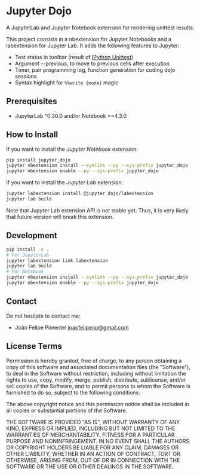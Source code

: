 # Jupyter Dojo

A JupyterLab and Jupyter Notebook extension for rendering unittest results.

This project consists in a nbextension for Jupyter Notebooks and a labextension for Jupyter Lab. It adds the following features to Jupyter:
* Test status in toolbar (result of [IPython Unittest](https://github.com/JoaoFelipe/ipython-unittest))
* Argument --previous, to move to previous cells after execution
* Timer, pair programming log, function generation for coding dojo sessions
* Syntax highlight for `%%write {mode}` magic

## Prerequisites

* JupyterLab ^0.30.0 and/or Notebook >=4.3.0

## How to Install

If you want to install the *Jupyter Notebook* extension:
```bash
pip install jupyter_dojo
jupyter nbextension install --symlink --py --sys-prefix jupyter_dojo
jupyter nbextension enable --py --sys-prefix jupyter_dojo
```

If you want to install the *Jupyter Lab* extension:
```bash
jupyter labextension install @jupyter_dojo/labextension
jupyter lab build
```

Note that Jupyter Lab extension API is not stable yet. Thus, it is very likely that future version will break this extension.

## Development

```bash
pip install -e .
# For JupyterLab
jupyter labextension link labextension
jupyter lab build
# For Notebook
jupyter nbextension install --symlink --py --sys-prefix jupyter_dojo
jupyter nbextension enable --py --sys-prefix jupyter_dojo
```

Contact
----

Do not hesitate to contact me:

* João Felipe Pimentel <joaofelipenp@gmail.com>

License Terms
-------------

Permission is hereby granted, free of charge, to any person obtaining a copy of
this software and associated documentation files (the "Software"), to deal in
the Software without restriction, including without limitation the rights to
use, copy, modify, merge, publish, distribute, sublicense, and/or sell copies of
the Software, and to permit persons to whom the Software is furnished to do so,
subject to the following conditions:

The above copyright notice and this permission notice shall be included in all
copies or substantial portions of the Software.

THE SOFTWARE IS PROVIDED "AS IS", WITHOUT WARRANTY OF ANY KIND, EXPRESS OR
IMPLIED, INCLUDING BUT NOT LIMITED TO THE WARRANTIES OF MERCHANTABILITY, FITNESS
FOR A PARTICULAR PURPOSE AND NONINFRINGEMENT. IN NO EVENT SHALL THE AUTHORS OR
COPYRIGHT HOLDERS BE LIABLE FOR ANY CLAIM, DAMAGES OR OTHER LIABILITY, WHETHER
IN AN ACTION OF CONTRACT, TORT OR OTHERWISE, ARISING FROM, OUT OF OR IN
CONNECTION WITH THE SOFTWARE OR THE USE OR OTHER DEALINGS IN THE SOFTWARE.

